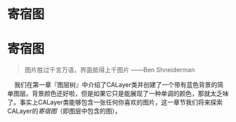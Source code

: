 # 寄宿图

# 寄宿图
>图片胜过千言万语，界面抵得上千图片  ——Ben Shneiderman

&nbsp;&nbsp;&nbsp;&nbsp;我们在第一章『图层树』中介绍了CALayer类并创建了一个带有蓝色背景的简单图层。背景颜色还好啦，但是如果它只是能展现了一种单调的颜色，那就太乏味了。事实上CALayer类能够包含一张任何你喜欢的图片，这一章节我们将来探索CALayer的*寄宿图*（即图层中包含的图）。

